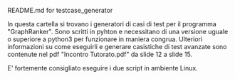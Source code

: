 README.md  for testcase_generator

In questa cartella si trovano i generatori di casi di test per il programma "GraphRanker".
Sono scritti in pyhton e necessitano di una versione uguale o superiore a python3 per funzionare in maniera congrua.
Ulteriori informazioni su come eseguirli e generare casistiche di test avanzate sono contenute nel pdf "Incontro Tutorato.pdf" da slide 12 a slide 15.

E' fortemente consigliato eseguire i due script in ambiente Linux.
